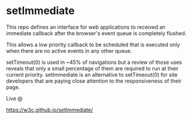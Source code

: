 # setImmediate

This repo defines an interface for web applications to received an immediate callback after the browser's event queue is completely flushed.

This allows a low priority callback to be scheduled that is executed only when there are no active events in any other queue.

setTimeout(0) is used in ~45% of navigations but a review of those uses reveals that only a small percentage of them are required to run at their current priority. setImmediate is an alternative to setTimeout(0) for site developers that are paying close attention to the responsiveness of their page.

Live @

 https://w3c.github.io/setImmediate/
